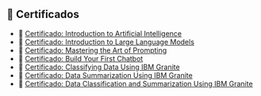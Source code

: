 ## 🏅 Certificados

- 📄 [Certificado: Introduction to Artificial Intelligence](../Certificados/Introduction-to-Artificial-Intelligence-Certificado.pdf)
- 📄 [Certificado: Introduction to Large Language Models](../Certificados/Introduction-to-Large-Language-Models-Certificado.pdf) 
- 📄 [Certificado: Mastering the Art of Prompting](../Certificados/Mastering-the-Art-of-Prompting-Certificado.pdf)
- 📄 [Certificado: Build Your First Chatbot](../Build-Your-First-Chatbot-Certificado.pdf)
- 📄 [Certificado: Classifying Data Using IBM Granite](../Classifying-Data-Using-IBM-Granite-Certificado.pdf)
- 📄 [Certificado: Data Summarization Using IBM Granite](../Data-Summarization-Using-IBM-Granite-Certificado.pdf)
- 📄 [Certificado: Data Classification and Summarization Using IBM Granite](../Data-Classification-and-Summarization-Using-IBM-Granite-Certificado.pdf)
